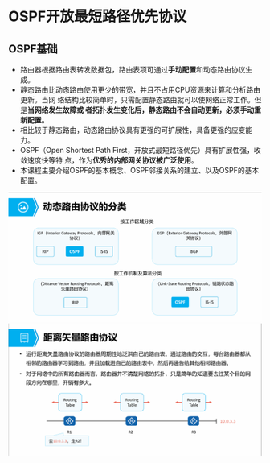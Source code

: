 # OSPF开放最短路径优先协议
## OSPF基础

- 路由器根据路由表转发数据包，路由表项可通过**手动配置**和动态路由协议生成。
- 静态路由比动态路由使用更少的带宽，并且不占用CPU资源来计算和分析路由更新。当网
络结构比较简单时，只需配置静态路由就可以使网络正常工作。但是**当网络发生故障或
者拓扑发生变化后，静态路由不会自动更新，必须手动重新配置。**
- 相比较于静态路由，动态路由协议具有更强的可扩展性，具备更强的应变能力。
- OSPF（Open Shortest Path First，开放式最短路径优先）具有扩展性强，收敛速度快等特
点，作为**优秀的内部网关协议被广泛使用**。
- 本课程主要介绍OSPF的基本概念、OSPF邻接关系的建立、以及OSPF的基本配置。

![img.png](img.png)
![img_1.png](img_1.png)

